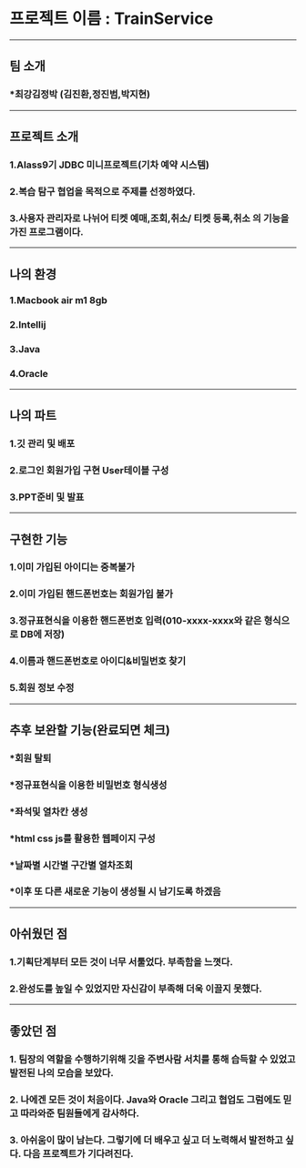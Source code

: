 # 프로젝트 이름 : TrainService
---
## 팀 소개 
### *최강김정박 (김진환,정진범,박지현)
---
## 프로젝트 소개 
### 1.AIass9기 JDBC 미니프로젝트(기차 예약 시스템)
### 2.복습 탐구 협업을 목적으로 주제를 선정하였다.
### 3.사용자 관리자로 나뉘어 티켓 예매,조회,취소/ 티켓 등록,취소 의 기능을 가진 프로그램이다.
---
## 나의 환경
### 1.Macbook air m1 8gb  
### 2.Intellij
### 3.Java
### 4.Oracle
---
## 나의 파트
### 1.깃 관리 및 배포 
### 2.로그인 회원가입 구현 User테이블 구성
### 3.PPT준비 및 발표
---
## 구현한 기능
### 1.이미 가입된 아이디는 중복불가 
### 2.이미 가입된 핸드폰번호는 회원가입 불가
### 3.정규표현식을 이용한 핸드폰번호 입력(010-xxxx-xxxx와 같은 형식으로 DB에 저장)
### 4.이름과 핸드폰번호로 아이디&비밀번호 찾기
### 5.회원 정보 수정
---
## 추후 보완할 기능(완료되면 체크)
### *회원 탈퇴 
### *정규표현식을 이용한 비밀번호 형식생성
### *좌석및 열차칸 생성
### *html css js를 활용한 웹페이지 구성
### *날짜별 시간별 구간별 열차조회
### *이후 또 다른 새로운 기능이 생성될 시 남기도록 하겠음
---
## 아쉬웠던 점 
### 1.기획단계부터 모든 것이 너무 서툴었다. 부족함을 느꼇다.
### 2.완성도를 높일 수 있었지만 자신감이 부족해 더욱 이끌지 못했다.
---
## 좋았던 점
### 1. 팀장의 역할을 수행하기위해 깃을 주변사람 서치를 통해 습득할 수 있었고 발전된 나의 모습을 보았다.
### 2. 나에겐 모든 것이 처음이다. Java와 Oracle 그리고 협업도 그럼에도 믿고 따라와준 팀원들에게 감사하다.
### 3. 아쉬움이 많이 남는다. 그렇기에 더 배우고 싶고 더 노력해서 발전하고 싶다. 다음 프로젝트가 기다려진다.

